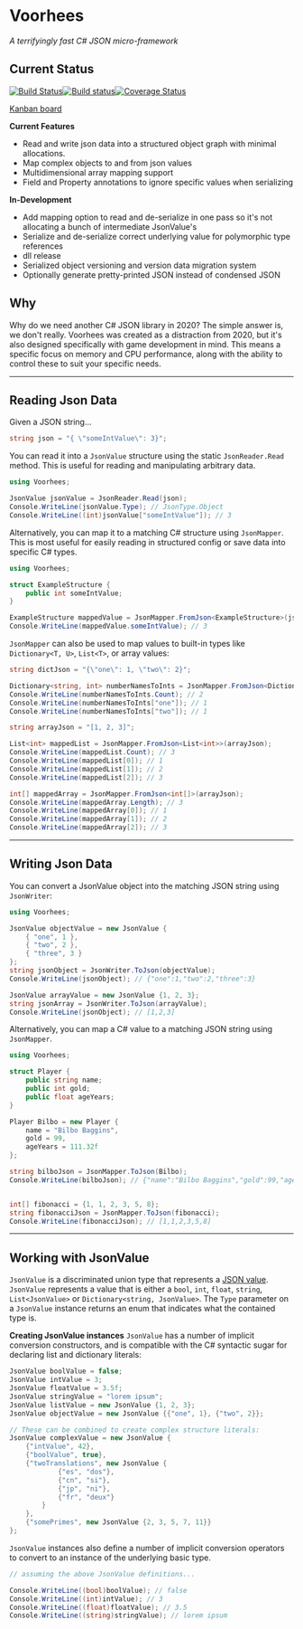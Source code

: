 Voorhees
========

*A terrifyingly fast C# JSON micro-framework*

Current Status
------
[![Build Status](https://travis-ci.org/grahamboree/voorhees.svg?branch=master)](https://travis-ci.org/grahamboree/voorhees)[![Build status](https://ci.appveyor.com/api/projects/status/6nl98purvr2186iw?svg=true)](https://ci.appveyor.com/project/grahamboree/voorhees)[![Coverage Status](https://coveralls.io/repos/github/grahamboree/voorhees/badge.svg?branch=master)](https://coveralls.io/github/grahamboree/voorhees?branch=master)

[Kanban board](https://github.com/grahamboree/Voorhees/projects/1)

**Current Features**
* Read and write json data into a structured object graph with minimal allocations.
* Map complex objects to and from json values
* Multidimensional array mapping support
* Field and Property annotations to ignore specific values when serializing

**In-Development**
* Add mapping option to read and de-serialize in one pass so it's not allocating a bunch of intermediate JsonValue's 
* Serialize and de-serialize correct underlying value for polymorphic type references
* dll release
* Serialized object versioning and version data migration system
* Optionally generate pretty-printed JSON instead of condensed JSON

Why
---

Why do we need another C# JSON library in 2020?  The simple answer is, we don't really.  Voorhees was created as a distraction from 2020, but it's also designed specifically with game development in mind.  This means a specific focus on memory and CPU performance, along with the ability to control these to suit your specific needs.  

---

Reading Json Data
-----------------

Given a JSON string...
```C#
string json = "{ \"someIntValue\": 3}";
```

You can read it into a `JsonValue` structure using the static `JsonReader.Read` method.  This is useful for reading and manipulating arbitrary data.
```C#
using Voorhees;

JsonValue jsonValue = JsonReader.Read(json);
Console.WriteLine(jsonValue.Type); // JsonType.Object
Console.WriteLine((int)jsonValue["someIntValue"]); // 3
```

Alternatively, you can map it to a matching C# structure using `JsonMapper`.  This is most useful for easily reading in structured config or save data into specific C# types.
```C#
using Voorhees;

struct ExampleStructure {
	public int someIntValue;
}

ExampleStructure mappedValue = JsonMapper.FromJson<ExampleStructure>(json);
Console.WriteLine(mappedValue.someIntValue); // 3
```

`JsonMapper` can also be used to map values to built-in types like `Dictionary<T, U>`, `List<T>`, or array values:
```C#
string dictJson = "{\"one\": 1, \"two\": 2}";

Dictionary<string, int> numberNamesToInts = JsonMapper.FromJson<Dictionary<string, int>>(dictJson);
Console.WriteLine(numberNamesToInts.Count); // 2
Console.WriteLine(numberNamesToInts["one"]); // 1
Console.WriteLine(numberNamesToInts["two"]); // 1

string arrayJson = "[1, 2, 3]";

List<int> mappedList = JsonMapper.FromJson<List<int>>(arrayJson);
Console.WriteLine(mappedList.Count); // 3
Console.WriteLine(mappedList[0]); // 1
Console.WriteLine(mappedList[1]); // 2
Console.WriteLine(mappedList[2]); // 3

int[] mappedArray = JsonMapper.FromJson<int[]>(arrayJson);
Console.WriteLine(mappedArray.Length); // 3
Console.WriteLine(mappedArray[0]); // 1
Console.WriteLine(mappedArray[1]); // 2
Console.WriteLine(mappedArray[2]); // 3
```

---

Writing Json Data
-----------------

You can convert a JsonValue object into the matching JSON string using `JsonWriter`:
```C#
using Voorhees;

JsonValue objectValue = new JsonValue {
	{ "one", 1 },
	{ "two", 2 },
	{ "three", 3 }
};
string jsonObject = JsonWriter.ToJson(objectValue);
Console.WriteLine(jsonObject); // {"one":1,"two":2,"three":3}

JsonValue arrayValue = new JsonValue {1, 2, 3};
string jsonArray = JsonWriter.ToJson(arrayValue);
Console.WriteLine(jsonObject); // [1,2,3]
```

Alternatively, you can map a C# value to a matching JSON string using `JsonMapper`.
```C#
using Voorhees;

struct Player {
	public string name;
	public int gold;
	public float ageYears;
}

Player Bilbo = new Player {
	name = "Bilbo Baggins",
	gold = 99,
	ageYears = 111.32f
};

string bilboJson = JsonMapper.ToJson(Bilbo);
Console.WriteLine(bilboJson); // {"name":"Bilbo Baggins","gold":99,"ageYears":111.32}


int[] fibonacci = {1, 1, 2, 3, 5, 8};
string fibonacciJson = JsonMapper.ToJson(fibonacci);
Console.WriteLine(fibonacciJson); // [1,1,2,3,5,8]
```
---

Working with JsonValue
----------------------

`JsonValue` is a discriminated union type that represents a [JSON value](https://www.json.org/json-en.html).  `JsonValue` represents a value that is either a `bool`, `int`, `float`, `string`, `List<JsonValue>` or `Dictionary<string, JsonValue>`.  The `Type` parameter on a `JsonValue` instance returns an enum that indicates what the contained type is.

**Creating JsonValue instances**
`JsonValue` has a number of implicit conversion constructors, and is compatible with the C# syntactic sugar for declaring list and dictionary literals:

```C#
JsonValue boolValue = false;
JsonValue intValue = 3;
JsonValue floatValue = 3.5f;
JsonValue stringValue = "lorem ipsum";
JsonValue listValue = new JsonValue {1, 2, 3};
JsonValue objectValue = new JsonValue {{"one", 1}, {"two", 2}};

// These can be combined to create complex structure literals:
JsonValue complexValue = new JsonValue {
	{"intValue", 42},
	{"boolValue", true},
	{"twoTranslations", new JsonValue {
			{"es", "dos"},
			{"cn", "si"},
			{"jp", "ni"},
			{"fr", "deux"}
		}
	},
	{"somePrimes", new JsonValue {2, 3, 5, 7, 11}}
};
```

`JsonValue` instances also define a number of implicit conversion operators to convert to an instance of the underlying basic type.
```C#
// assuming the above JsonValue definitions...

Console.WriteLine((bool)boolValue); // false
Console.WriteLine((int)intValue); // 3
Console.WriteLine((float)floatValue); // 3.5
Console.WriteLine((string)stringValue); // lorem ipsum
```
